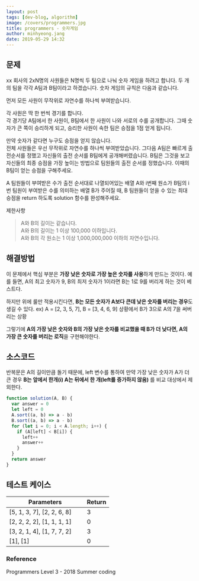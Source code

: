 ```yaml
---
layout: post
tags: [dev-blog, algorithm]
image: /covers/programmers.jpg
title: programmers - 숫자게임
author: minhyeong.jang
date: 2019-05-29 14:32
---
```


## 문제

xx 회사의 2xN명의 사원들은 N명씩 두 팀으로 나눠 숫자 게임을 하려고 합니다. 두 개의 팀을 각각 A팀과 B팀이라고 하겠습니다. 숫자 게임의 규칙은 다음과 같습니다.

먼저 모든 사원이 무작위로 자연수를 하나씩 부여받습니다.

각 사원은 딱 한 번씩 경기를 합니다.  
각 경기당 A팀에서 한 사원이, B팀에서 한 사원이 나와 서로의 수를 공개합니다. 그때 숫자가 큰 쪽이 승리하게 되고, 승리한 사원이 속한 팀은 승점을 1점 얻게 됩니다.

만약 숫자가 같다면 누구도 승점을 얻지 않습니다.  
전체 사원들은 우선 무작위로 자연수를 하나씩 부여받았습니다. 그다음 A팀은 빠르게 출전순서를 정했고 자신들의 출전 순서를 B팀에게 공개해버렸습니다. B팀은 그것을 보고 자신들의 최종 승점을 가장 높이는 방법으로 팀원들의 출전 순서를 정했습니다. 이때의 B팀이 얻는 승점을 구해주세요.

A 팀원들이 부여받은 수가 출전 순서대로 나열되어있는 배열 A와 i번째 원소가 B팀의 i번 팀원이 부여받은 수를 의미하는 배열 B가 주어질 때, B 팀원들이 얻을 수 있는 최대 승점을 return 하도록 solution 함수를 완성해주세요.

제한사항

> A와 B의 길이는 같습니다.  
> A와 B의 길이는 1 이상 100,000 이하입니다.  
> A와 B의 각 원소는 1 이상 1,000,000,000 이하의 자연수입니다.

## 해결방법

이 문제에서 핵심 부분은 **가장 낮은 숫자로 가장 높은 숫자를 사용**하게 만드는 것이다.
예를 들면, A의 최고 숫자가 9, B의 최저 숫자가 1이라면 B는 1로 9를 버리게 하는 것이 베스트다.

하지만 위에 룰만 적용시킨다면, **B는 모든 숫자가 A보다 큰데 낮은 숫자를 버리는 경우**도 생길 수 있다.
ex) A = [2, 3, 5, 7], B = [3, 4, 6, 9] 상황에서 B가 3으로 A의 7을 써버리는 상황

그렇기에 **A의 가장 낮은 숫자와 B의 가장 낮은 숫자를 비교했을 때 B가 더 낮다면, A의 가장 큰 숫자를 버리는 로직**을 구현해야한다.

## 소스코드

반복문은 A의 길이만큼 돌기 때문에, left 변수를 통하여 만약 가장 낮은 숫자가 A가 더 큰 경우 **B는 앞에서 한개(i) A는 뒤에서 한 개(left를 증가하지 않음)** 를 비교 대상에서 제외한다.

```js
function solution(A, B) {
  var answer = 0
  let left = 0
  A.sort((a, b) => a - b)
  B.sort((a, b) => a - b)
  for (let i = 0; i < A.length; i++) {
    if (A[left] < B[i]) {
      left++
      answer++
    }
  }
  return answer
}
```

## 테스트 케이스

| Parameters                       | Return |
| -------------------------------- | ------ |
| [5, 1, 3, 7], [2, 2, 6, 8]       | 3      |
| [2, 2, 2, 2], [1, 1, 1, 1]       | 0      |
| [3, 2, 1, 4], [1, 7, 7, 2]       | 3      |
| [1], [1]                         | 0      |

### Reference

Programmers Level 3 - 2018 Summer coding
